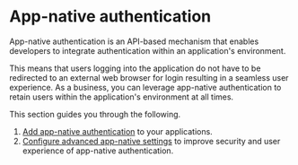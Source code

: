 # App-native authentication

App-native authentication is an API-based mechanism that enables developers to integrate authentication within an application's environment.

This means that users logging into the application do not have to be redirected to an external web browser for login resulting in a seamless user experience. As a business, you can leverage app-native authentication to retain users within the application's environment at all times.

This section guides you through the following.

1. [Add app-native authentication]({{base_path}}/guides/authentication/app-native-authentication/add-app-native-authentication/) to your applications.
2. [Configure advanced app-native settings]({{base_path}}/guides/authentication/app-native-authentication/configure-advanced-app-native-settings/) to improve security and user experience of app-native authentication.